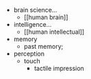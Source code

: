- brain science...
    - [[human brain]]
- intelligence...
    - [[human intellectual]]
- memory
    - past memory;
- perception
    - touch
        - tactile impression
